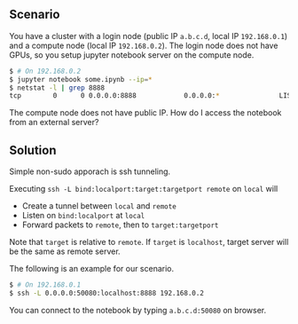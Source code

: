 ## Scenario

You have a cluster with a login node (public IP `a.b.c.d`, local IP `192.168.0.1`) and a compute node (local IP `192.168.0.2`).
The login node does not have GPUs, so you setup jupyter notebook server on the compute node.

```bash
$ # On 192.168.0.2
$ jupyter notebook some.ipynb --ip=*
$ netstat -l | grep 8888
tcp        0      0 0.0.0.0:8888            0.0.0.0:*               LISTEN
```

The compute node does not have public IP. How do I access the notebook from an external server?

## Solution

Simple non-sudo apporach is ssh tunneling.

Executing `ssh -L bind:localport:target:targetport remote` on `local` will
* Create a tunnel between `local` and `remote`
* Listen on `bind:localport` at `local`
* Forward packets to `remote`, then to `target:targetport`

Note that `target` is relative to `remote`. If `target` is `localhost`, target server will be the same as remote server.

The following is an example for our scenario.

```bash
$ # On 192.168.0.1
$ ssh -L 0.0.0.0:50080:localhost:8888 192.168.0.2
```

You can connect to the notebook by typing `a.b.c.d:50080` on browser.

